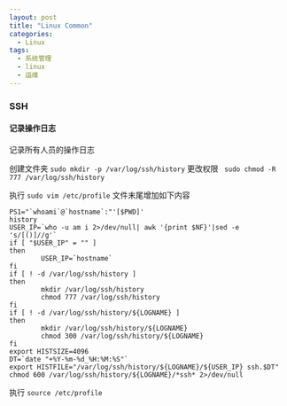 ```yaml
---
layout: post
title: "Linux Common"
categories:
  - Linux
tags:
  - 系统管理
  - linux
  - 运维
---
```



### SSH
#### 记录操作日志
记录所有人员的操作日志

创建文件夹 ```sudo mkdir -p /var/log/ssh/history```
更改权限 ``` sudo chmod -R 777 /var/log/ssh/history```

执行 ```sudo vim /etc/profile```
文件末尾增加如下内容
```shell
PS1="`whoami`@`hostname`:"'[$PWD]'
history
USER_IP=`who -u am i 2>/dev/null| awk '{print $NF}'|sed -e 's/[()]//g'`
if [ "$USER_IP" = "" ]
then
        USER_IP=`hostname`
fi
if [ ! -d /var/log/ssh/history ]
then
        mkdir /var/log/ssh/history
        chmod 777 /var/log/ssh/history
fi
if [ ! -d /var/log/ssh/history/${LOGNAME} ]
then
        mkdir /var/log/ssh/history/${LOGNAME}
        chmod 300 /var/log/ssh/history/${LOGNAME}
fi
export HISTSIZE=4096
DT=`date "+%Y-%m-%d_%H:%M:%S"`
export HISTFILE="/var/log/ssh/history/${LOGNAME}/${USER_IP} ssh.$DT"
chmod 600 /var/log/ssh/history/${LOGNAME}/*ssh* 2>/dev/null
```
执行 ```source /etc/profile```
